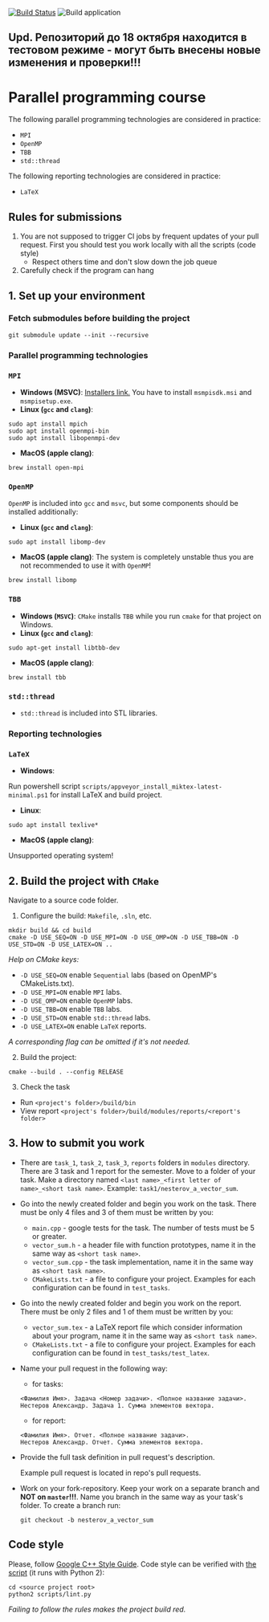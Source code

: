 [![Build Status](https://travis-ci.com/allnes/pp_2020_autumn_math.svg?branch=main)](https://travis-ci.com/allnes/pp_2020_autumn_math)
![Build application](https://github.com/allnes/pp_2020_autumn_math/workflows/Build%20application/badge.svg?branch=master)

## Upd. Репозиторий до 18 октября находится в тестовом режиме - могут быть внесены новые изменения и проверки!!!

# Parallel programming course

The following parallel programming technologies are considered in practice:
  * `MPI`
  * `OpenMP`
  * `TBB`
  * `std::thread`

The following reporting technologies are considered in practice:
  * `LaTeX`

## Rules for submissions
1. You are not supposed to trigger CI jobs by frequent updates of your pull request. First you should test you work locally with all the scripts (code style)
    * Respect others time and don't slow down the job queue
2. Carefully check if the program can hang

## 1. Set up your environment
### Fetch submodules before building the project
```
git submodule update --init --recursive
```

### Parallel programming technologies
### `MPI`
  * **Windows (MSVC)**:
    [Installers link.](https://www.microsoft.com/en-us/download/details.aspx?id=57467) You have to install `msmpisdk.msi` and `msmpisetup.exe`.
  * **Linux (`gcc` and `clang`)**:
  ```
  sudo apt install mpich
  sudo apt install openmpi-bin
  sudo apt install libopenmpi-dev
  ```
  * **MacOS (apple clang)**:
  ```
  brew install open-mpi
  ```

### `OpenMP`
  `OpenMP` is included into `gcc` and `msvc`, but some components should be installed additionally:
  * **Linux (`gcc` and `clang`)**:
  ```
  sudo apt install libomp-dev
  ```
  * **MacOS (apple clang)**: The system is completely unstable thus you are not recommended to use it with `OpenMP`!
  ```
  brew install libomp
  ```

### `TBB`
  * **Windows (`MSVC`)**: `CMake` installs `TBB` while you run `cmake` for that project on Windows.
  * **Linux (`gcc` and `clang`)**:
  ```
  sudo apt-get install libtbb-dev
  ```
  * **MacOS (apple clang)**:
  ```
  brew install tbb
  ```

### `std::thread`
  * `std::thread` is included into STL libraries.

### Reporting technologies
### `LaTeX`
  * **Windows**:

  Run powershell script `scripts/appveyor_install_miktex-latest-minimal.ps1` for install LaTeX and build project.

  * **Linux**:
  ```
  sudo apt install texlive*
  ```
  * **MacOS (apple clang)**:

  Unsupported operating system!

## 2. Build the project with `CMake`
Navigate to a source code folder.

1) Configure the build: `Makefile`, `.sln`, etc.

  ```
  mkdir build && cd build
  cmake -D USE_SEQ=ON -D USE_MPI=ON -D USE_OMP=ON -D USE_TBB=ON -D USE_STD=ON -D USE_LATEX=ON ..
  ```
*Help on CMake keys:*
- `-D USE_SEQ=ON` enable `Sequential` labs (based on OpenMP's CMakeLists.txt).
- `-D USE_MPI=ON` enable `MPI` labs.
- `-D USE_OMP=ON` enable `OpenMP` labs.
- `-D USE_TBB=ON` enable `TBB` labs.
- `-D USE_STD=ON` enable `std::thread` labs.
- `-D USE_LATEX=ON` enable `LaTeX` reports.

*A corresponding flag can be omitted if it's not needed.*

2) Build the project:
  ```
  cmake --build . --config RELEASE
  ```
3) Check the task
  * Run `<project's folder>/build/bin`
  * View report `<project's folder>/build/modules/reports/<report's folder>`

## 3. How to submit you work
* There are `task_1`, `task_2`, `task_3`,  `reports` folders in `modules` directory. There are 3 task and 1 report for the semester. Move to a folder of your task. Make a directory named `<last name>_<first letter of name>_<short task name>`. Example: `task1/nesterov_a_vector_sum`.
* Go into the newly created folder and begin you work on the task. There must be only 4 files and 3 of them must be written by you:
  - `main.cpp` - google tests for the task. The number of tests must be 5 or greater.
  - `vector_sum.h`   - a header file with function prototypes, name it in the same way as `<short task name>`.
  - `vector_sum.cpp` - the task implementation, name it in the same way as `<short task name>`.
  - `CMakeLists.txt` - a file to configure your project. Examples for each configuration can be found in `test_tasks`.
* Go into the newly created folder and begin you work on the report. There must be only 2 files and 1 of them must be written by you:
  - `vector_sum.tex` - a LaTeX report file which consider information about your program, name it in the same way as `<short task name>`.
  - `CMakeLists.txt` - a file to configure your project. Examples for each configuration can be found in `test_tasks/test_latex`.
* Name your pull request in the following way:
  * for tasks:
  ```
  <Фамилия Имя>. Задача <Номер задачи>. <Полное название задачи>.
  Нестеров Александр. Задача 1. Сумма элементов вектора.
  ```
  * for report:
  ```
  <Фамилия Имя>. Отчет. <Полное название задачи>.
  Нестеров Александр. Отчет. Сумма элементов вектора.
  ```
* Provide the full task definition in pull request's description.

  Example pull request is located in repo's pull requests.

* Work on your fork-repository. Keep your work on a separate branch and **NOT on `master`!!!**. Name you branch in the same way as your task's folder. To create a branch run:
  ```
  git checkout -b nesterov_a_vector_sum
  ```

## Code style
Please, follow [Google C++ Style Guide](https://google.github.io/styleguide/cppguide.html).
Code style can be verified with [the script](scripts/lint.py) (it runs with Python 2):
```
cd <source project root>
python2 scripts/lint.py
```
*Failing to follow the rules makes the project build red.*
